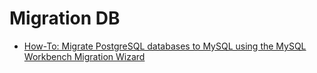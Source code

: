 # Migration DB

* [How-To: Migrate PostgreSQL databases to MySQL using the MySQL Workbench Migration Wizard](http://mysqlworkbench.org/2012/11/how-to-migrate-postgresql-databases-to-mysql-using-the-mysql-workbench-migration-wizard/)

